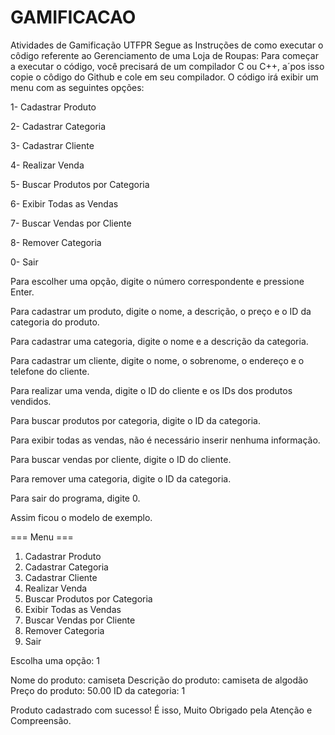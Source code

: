 # GAMIFICACAO
Atividades de Gamificação UTFPR
Segue as Instruções de como executar o côdigo referente ao Gerenciamento de uma Loja de Roupas:
Para começar a executar o código, você precisará de um compilador C ou C++, a´pos isso copie o côdigo do Github e cole em seu compilador. 
O código irá exibir um menu com as seguintes opções:

1- Cadastrar Produto

2- Cadastrar Categoria

3- Cadastrar Cliente

4- Realizar Venda

5- Buscar Produtos por Categoria

6- Exibir Todas as Vendas

7- Buscar Vendas por Cliente

8- Remover Categoria

0- Sair

Para escolher uma opção, digite o número correspondente e pressione Enter.

Para cadastrar um produto, digite o nome, a descrição, o preço e o ID da categoria do produto.

Para cadastrar uma categoria, digite o nome e a descrição da categoria.

Para cadastrar um cliente, digite o nome, o sobrenome, o endereço e o telefone do cliente.

Para realizar uma venda, digite o ID do cliente e os IDs dos produtos vendidos.

Para buscar produtos por categoria, digite o ID da categoria.

Para exibir todas as vendas, não é necessário inserir nenhuma informação.

Para buscar vendas por cliente, digite o ID do cliente.

Para remover uma categoria, digite o ID da categoria.

Para sair do programa, digite 0.

Assim ficou o modelo de exemplo.

=== Menu ===
1. Cadastrar Produto
2. Cadastrar Categoria
3. Cadastrar Cliente
4. Realizar Venda
5. Buscar Produtos por Categoria
6. Exibir Todas as Vendas
7. Buscar Vendas por Cliente
8. Remover Categoria
0. Sair

Escolha uma opção: 1

Nome do produto: camiseta
Descrição do produto: camiseta de algodão
Preço do produto: 50.00
ID da categoria: 1

Produto cadastrado com sucesso!
É isso, Muito Obrigado pela Atenção e Compreensão.
